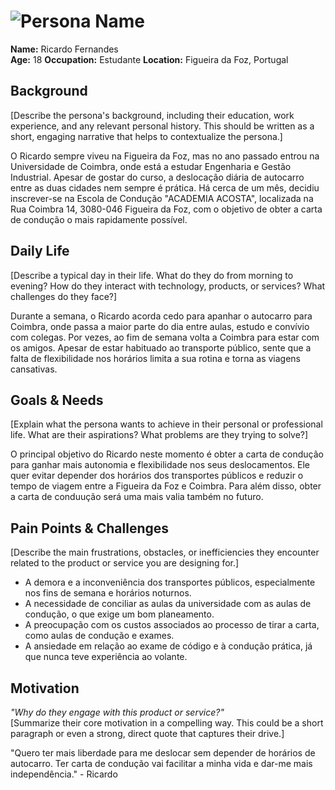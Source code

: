# ![Persona Name](personas/Ricardo.jpeg)  
**Name:** Ricardo Fernandes  
**Age:** 18
**Occupation:** Estudante
**Location:** Figueira da Foz, Portugal

## Background  
[Describe the persona's background, including their education, work experience, and any relevant personal history. This should be written as a short, engaging narrative that helps to contextualize the persona.]

O Ricardo sempre viveu na Figueira da Foz, mas no ano passado entrou na Universidade de Coimbra, onde está a estudar Engenharia e Gestão Industrial.
Apesar de gostar do curso, a deslocação diária de autocarro entre as duas cidades nem sempre é prática.
Há cerca de um mês, decidiu inscrever-se na Escola de Condução "ACADEMIA ACOSTA", localizada na Rua Coimbra 14, 3080-046 Figueira da Foz, com o objetivo de obter a carta de condução o mais rapidamente possível.


## Daily Life  
[Describe a typical day in their life. What do they do from morning to evening? How do they interact with technology, products, or services? What challenges do they face?]  

Durante a semana, o Ricardo acorda cedo para apanhar o autocarro para Coimbra, onde passa a maior parte do dia entre aulas, estudo e convívio com colegas.
Por vezes, ao fim de semana volta a Coimbra para estar com os amigos.
Apesar de estar habituado ao transporte público, sente que a falta de flexibilidade nos horários limita a sua rotina e torna as viagens cansativas.


## Goals & Needs  
[Explain what the persona wants to achieve in their personal or professional life. What are their aspirations? What problems are they trying to solve?]  

O principal objetivo do Ricardo neste momento é obter a carta de condução para ganhar mais autonomia e flexibilidade nos seus deslocamentos.
Ele quer evitar depender dos horários dos transportes públicos e reduzir o tempo de viagem entre a Figueira da Foz e Coimbra.
Para além disso, obter a carta de conduução será uma mais valia também no futuro.


## Pain Points & Challenges  
[Describe the main frustrations, obstacles, or inefficiencies they encounter related to the product or service you are designing for.]  
- A demora e a inconveniência dos transportes públicos, especialmente nos fins de semana e horários noturnos.
- A necessidade de conciliar as aulas da universidade com as aulas de condução, o que exige um bom planeamento.
- A preocupação com os custos associados ao processo de tirar a carta, como aulas de condução e exames.
- A ansiedade em relação ao exame de código e à condução prática, já que nunca teve experiência ao volante.

## Motivation  
*"Why do they engage with this product or service?"*  
[Summarize their core motivation in a compelling way. This could be a short paragraph or even a strong, direct quote that captures their drive.]  

"Quero ter mais liberdade para me deslocar sem depender de horários de autocarro. Ter carta de condução vai facilitar a minha vida e dar-me mais independência." - Ricardo